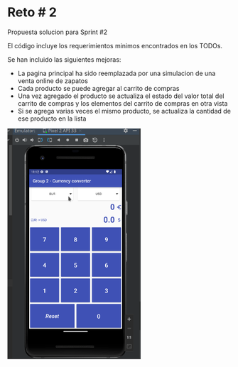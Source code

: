 # Reto # 2

Propuesta solucion para Sprint #2

El código incluye los requerimientos minimos encontrados en los TODOs.

Se han incluido las siguientes mejoras:
<br>
<ul>
    <li>La pagina principal ha sido reemplazada por una simulacion de una venta online de zapatos</li>
    <li>Cada producto se puede agregar al carrito de compras</li>
    <li>Una vez agregado el producto se actualiza el estado del valor total del carrito de compras y
        los elementos del carrito de compras en otra vista</li>
    <li>Si se agrega varias veces el mismo producto, se actualiza la cantidad de ese producto en la lista</li>
</ul>

<img src="https://github.com/aaurzola/MinTic-C4-Proyecto/blob/main/Sprint1_demo_G2.gif" width="300" />

